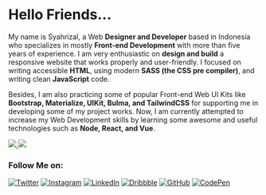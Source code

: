# Hello Friends...

My name is Syahrizal, a Web **Designer and Developer** based in Indonesia who specializes in mostly **Front-end Development** with more than five years of experience.
I am very enthusiastic on **design and build** a responsive website that works properly and user-friendly. I focused on writing accessible **HTML**, using modern **SASS (the CSS pre compiler)**, and writing clean **JavaScript** code.

Besides, I am also practicing some of popular Front-end Web UI Kits like **Bootstrap, Materialize, UIKit, Bulma, and TailwindCSS** for supporting me in developing some of my project works.
Now, I am currently attempted to increase my Web Development skills by learning some awesome and useful technologies such as **Node, React, and Vue**.

<a href="https://github.com/syahrizaldev">
  <img src="https://github-readme-stats.vercel.app/api?username=syahrizaldev&hide=contribs&show_icons=true&theme=onedark">
</a>

<a href="https://github.com/syahrizaldev">
  <img src="https://github-readme-stats.vercel.app/api/top-langs/?username=syahrizaldev&langs_count=7&layout=compact&theme=onedark">
</a>

### Follow Me on:

[![Twitter](https://i.ibb.co/2hbT6ys/Twitter.png)][1]
[![Instagram](https://i.ibb.co/vLLx1tL/Instagram.png)][2]
[![LinkedIn](https://i.ibb.co/bB1XFdx/Linkedin.png)][3]
[![Dribbble](https://i.ibb.co/ysFFL7N/Dribbble.png)][4]
[![GitHub](https://i.ibb.co/4M7tx9d/Github.png)][5]
[![CodePen](https://i.ibb.co/93CJXpz/Codepen.png)][6]

[1]: https://www.twitter.com/syahrizaldev
[2]: https://www.instagram.com/syahrizaldev
[3]: https://www.linkedin.com/in/syahrizaldev
[4]: https://www.dribbble.com/syahrizaldev
[5]: https://www.github.com/syahrizaldev
[6]: https://www.codepen.io/syahrizaldev
